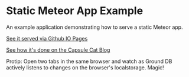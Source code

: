 # Static Meteor App Example

An example application demonstrating how to serve a static Meteor app.

[See it served via Github IO Pages](http://capsulecat.github.io/StaticMeteorAppExample)

[See how it's done on the Capsule Cat Blog](http://blog.capsulecat.com/2016/01/28/offline-meteor-apps/)

Protip: Open two tabs in the same browser and watch as Ground DB actively listens to changes on the browser's localstorage. Magic!
